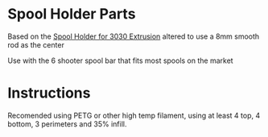# Spool Holder Parts

Based on the [Spool Holder for 3030 Extrusion](https://www.thingiverse.com/thing:2340601) altered to use a 8mm smooth rod as the center

Use with the 6 shooter spool bar that fits most spools on the market

# Instructions

Recomended using PETG or other high temp filament, using at least 4 top, 4 bottom, 3 perimeters and 35% infill.
